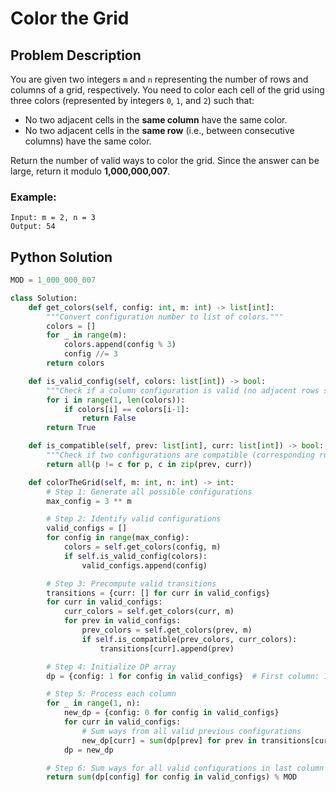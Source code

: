 # Color the Grid

## Problem Description

You are given two integers `m` and `n` representing the number of rows and columns of a grid, respectively. You need to color each cell of the grid using three colors (represented by integers `0`, `1`, and `2`) such that:

- No two adjacent cells in the **same column** have the same color.
- No two adjacent cells in the **same row** (i.e., between consecutive columns) have the same color.

Return the number of valid ways to color the grid. Since the answer can be large, return it modulo **1,000,000,007**.

### Example:

```
Input: m = 2, n = 3  
Output: 54
```

## Python Solution

```python
MOD = 1_000_000_007

class Solution:
    def get_colors(self, config: int, m: int) -> list[int]:
        """Convert configuration number to list of colors."""
        colors = []
        for _ in range(m):
            colors.append(config % 3)
            config //= 3
        return colors

    def is_valid_config(self, colors: list[int]) -> bool:
        """Check if a column configuration is valid (no adjacent rows same color)."""
        for i in range(1, len(colors)):
            if colors[i] == colors[i-1]:
                return False
        return True

    def is_compatible(self, prev: list[int], curr: list[int]) -> bool:
        """Check if two configurations are compatible (corresponding rows different colors)."""
        return all(p != c for p, c in zip(prev, curr))

    def colorTheGrid(self, m: int, n: int) -> int:
        # Step 1: Generate all possible configurations
        max_config = 3 ** m

        # Step 2: Identify valid configurations
        valid_configs = []
        for config in range(max_config):
            colors = self.get_colors(config, m)
            if self.is_valid_config(colors):
                valid_configs.append(config)

        # Step 3: Precompute valid transitions
        transitions = {curr: [] for curr in valid_configs}
        for curr in valid_configs:
            curr_colors = self.get_colors(curr, m)
            for prev in valid_configs:
                prev_colors = self.get_colors(prev, m)
                if self.is_compatible(prev_colors, curr_colors):
                    transitions[curr].append(prev)

        # Step 4: Initialize DP array
        dp = {config: 1 for config in valid_configs}  # First column: 1 way per valid config

        # Step 5: Process each column
        for _ in range(1, n):
            new_dp = {config: 0 for config in valid_configs}
            for curr in valid_configs:
                # Sum ways from all valid previous configurations
                new_dp[curr] = sum(dp[prev] for prev in transitions[curr]) % MOD
            dp = new_dp

        # Step 6: Sum ways for all valid configurations in last column
        return sum(dp[config] for config in valid_configs) % MOD
```
